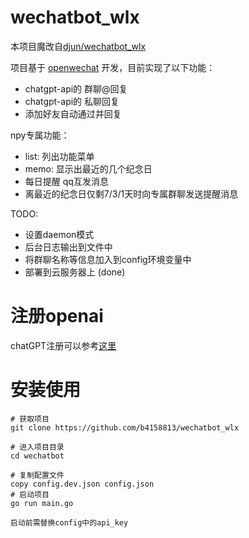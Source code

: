 # wechatbot_wlx
本项目魔改自[djun/wechatbot_wlx](https://github.com/djun/wechatbot)

项目基于 [openwechat](https://github.com/eatmoreapple/openwechat) 开发，目前实现了以下功能：
 + chatgpt-api的 群聊@回复
 + chatgpt-api的 私聊回复
 + 添加好友自动通过并回复

npy专属功能：
 + list: 列出功能菜单
 + memo: 显示出最近的几个纪念日
 + 每日提醒 qq互发消息
 + 离最近的纪念日仅剩7/3/1天时向专属群聊发送提醒消息

TODO:
 + 设置daemon模式
 + 后台日志输出到文件中
 + 将群聊名称等信息加入到config环境变量中
 + 部署到云服务器上 (done)

# 注册openai
chatGPT注册可以参考[这里](https://juejin.cn/post/7173447848292253704)

# 安装使用
````
# 获取项目
git clone https://github.com/b4158813/wechatbot_wlx

# 进入项目目录
cd wechatbot

# 复制配置文件
copy config.dev.json config.json
# 启动项目
go run main.go

启动前需替换config中的api_key

````